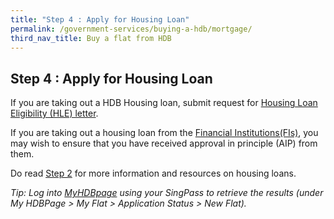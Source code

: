 ```yaml
---
title: "Step 4 : Apply for Housing Loan"
permalink: /government-services/buying-a-hdb/mortgage/
third_nav_title: Buy a flat from HDB
---
```


## Step 4 : Apply for Housing Loan

If you are taking out a HDB Housing loan, submit request for [Housing Loan Eligibility (HLE) letter](https://services2.hdb.gov.sg/webapp/BP27AWHLEApplication/BP27SHome).

If you are taking out a housing loan from the [Financial Institutions(FIs)](https://hdb.gov.sg/cs/infoweb/residential/financing-a-flat-purchase/housing-loan-from-banks), you may wish to ensure that you have received approval in principle (AIP) from them.

Do read [Step 2](/buying-a-hdb/finances/) for more information and resources on housing loans.

*Tip: Log into [MyHDBpage](http://www.hdb.gov.sg/MyHDBPage) using your SingPass to retrieve the results (under My HDBPage > My Flat > Application Status > New Flat).*
